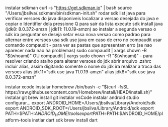 instalar sdkman
    curl -s "https://get.sdkman.io" | bash
    source "/Users/jbsilva/.sdkman/bin/sdkman-init.sh"
    rodar sdk list java
        para verificar versoes do java disponiveis
        localizar a versao desejada do java e copiar o Identifier dela
        pressione Q para sair da lista
    execute sdk install java <id da versao copiada> (jdk8: 8.0.372-amzn | jdk11: 11.0.19-amzn)
    ao instalar a segunda versao o sdk ira perguntar se deseja setar essa nova versao como padrao
    para alternar entre versoes usa sdk use java <id da versao>
         em caso de erro no compaudit usar comando
            compaudit - para ver as pastas que apresentam erro (se nao aparecer nada nao ha problemas)
            sudo compaudit | xargs chown -R "$(whoami)" OU compaudit | xargs sudo chown -R "$(whoami)" - para resolver
criando atalho para alterar versoes do jdk
     abrir arquivo .zshrc incluir alias, assim digitando somente o nome do jdk ira realizar a troca das versoes
        alias jdk11="sdk use java 11.0.19-amzn"
        alias jdk8="sdk use java 8.0.372-amzn"

instalar xcode
instalar homebrew
    /bin/bash -c "$(curl -fsSL https://raw.githubusercontent.com/Homebrew/install/HEAD/install.sh)"
instalar git
    brew install git
instalar vsCode
instalar android studio
    configurar...
        export ANDROID_HOME=/Users/jbsilva/Library/Android/sdk
        export ANDROID_SDK_ROOT=/Users/jbsilva/Library/Android/sdk
        export PATH=$PATH:$ANDROID_HOME/tools
        export PATH=$PATH:$ANDROID_HOME/platform-tools
instlar dart sdk
    brew install dart
